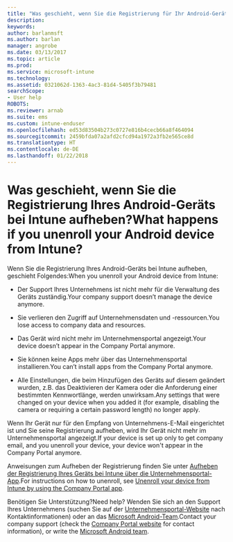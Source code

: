 ```yaml
---
title: "Was geschieht, wenn Sie die Registrierung für Ihr Android-Gerät aufheben? | Microsoft-Dokumentation"
description: 
keywords: 
author: barlanmsft
ms.author: barlan
manager: angrobe
ms.date: 03/13/2017
ms.topic: article
ms.prod: 
ms.service: microsoft-intune
ms.technology: 
ms.assetid: 0321062d-1363-4ac3-81d4-5405f3b79481
searchScope:
- User help
ROBOTS: 
ms.reviewer: arnab
ms.suite: ems
ms.custom: intune-enduser
ms.openlocfilehash: ed53d83504b273c0727e816b4cecb66a8f464094
ms.sourcegitcommit: 2459bfda07a2afd2cfcd94a1972a3fb2e565ce8d
ms.translationtype: HT
ms.contentlocale: de-DE
ms.lasthandoff: 01/22/2018
---
```

# <a name="what-happens-if-you-unenroll-your-android-device-from-intune"></a><span data-ttu-id="c3f1d-103">Was geschieht, wenn Sie die Registrierung Ihres Android-Geräts bei Intune aufheben?</span><span class="sxs-lookup"><span data-stu-id="c3f1d-103">What happens if you unenroll your Android device from Intune?</span></span>

<span data-ttu-id="c3f1d-104">Wenn Sie die Registrierung Ihres Android-Geräts bei Intune aufheben, geschieht Folgendes:</span><span class="sxs-lookup"><span data-stu-id="c3f1d-104">When you unenroll your Android device from Intune:</span></span>

-   <span data-ttu-id="c3f1d-105">Der Support Ihres Unternehmens ist nicht mehr für die Verwaltung des Geräts zuständig.</span><span class="sxs-lookup"><span data-stu-id="c3f1d-105">Your company support doesn’t manage the device anymore.</span></span>

-   <span data-ttu-id="c3f1d-106">Sie verlieren den Zugriff auf Unternehmensdaten und -ressourcen.</span><span class="sxs-lookup"><span data-stu-id="c3f1d-106">You lose access to company data and resources.</span></span>

-   <span data-ttu-id="c3f1d-107">Das Gerät wird nicht mehr im Unternehmensportal angezeigt.</span><span class="sxs-lookup"><span data-stu-id="c3f1d-107">Your device doesn’t appear in the Company Portal anymore.</span></span>

-   <span data-ttu-id="c3f1d-108">Sie können keine Apps mehr über das Unternehmensportal installieren.</span><span class="sxs-lookup"><span data-stu-id="c3f1d-108">You can’t install apps from the Company Portal anymore.</span></span>

-   <span data-ttu-id="c3f1d-109">Alle Einstellungen, die beim Hinzufügen des Geräts auf diesem geändert wurden, z.B. das Deaktivieren der Kamera oder die Anforderung einer bestimmten Kennwortlänge, werden unwirksam.</span><span class="sxs-lookup"><span data-stu-id="c3f1d-109">Any settings that were changed on your device when you added it (for example, disabling the camera or requiring a certain password length) no longer apply.</span></span>

<span data-ttu-id="c3f1d-110">Wenn Ihr Gerät nur für den Empfang von Unternehmens-E-Mail eingerichtet ist und Sie seine Registrierung aufheben, wird Ihr Gerät nicht mehr im Unternehmensportal angezeigt.</span><span class="sxs-lookup"><span data-stu-id="c3f1d-110">If your device is set up only to get company email, and you unenroll your device, your device won't appear in the Company Portal anymore.</span></span>

<span data-ttu-id="c3f1d-111">Anweisungen zum Aufheben der Registrierung finden Sie unter [Aufheben der Registrierung Ihres Geräts bei Intune über die Unternehmensportal-App](unenroll-your-device-from-intune-android.md).</span><span class="sxs-lookup"><span data-stu-id="c3f1d-111">For instructions on how to unenroll, see [Unenroll your device from Intune by using the Company Portal app](unenroll-your-device-from-intune-android.md).</span></span>

<span data-ttu-id="c3f1d-112">Benötigen Sie Unterstützung?</span><span class="sxs-lookup"><span data-stu-id="c3f1d-112">Need help?</span></span> <span data-ttu-id="c3f1d-113">Wenden Sie sich an den Support Ihres Unternehmens (suchen Sie auf der [Unternehmensportal-Website](https://portal.manage.microsoft.com#HelpDeskDialog) nach Kontaktinformationen) oder an das <a href="mailto:wintunedroidfbk@microsoft.com?subject=I have questions about unenrolling my Android device&body=Describe the issue you're experiencing here.">Microsoft Android-Team</a>.</span><span class="sxs-lookup"><span data-stu-id="c3f1d-113">Contact your company support (check the [Company Portal website](https://portal.manage.microsoft.com#HelpDeskDialog) for contact information), or write the <a href="mailto:wintunedroidfbk@microsoft.com?subject=I have questions about unenrolling my Android device&body=Describe the issue you're experiencing here.">Microsoft Android team</a>.</span></span>
